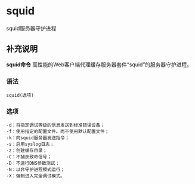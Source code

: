#  squid

squid服务器守护进程

##  补充说明

**squid命令** 高性能的Web客户端代理缓存服务器套件“squid”的服务器守护进程。

###  语法

    
    
    squid(选项)
    

###  选项

    
    
    -d：将指定调试等级的信息发送到标准错误设备；
    -f：使用指定的配置文件。而不使用默认配置文件；
    -k：向squid服务器发送指令；
    -s：启用syslog日志；
    -z：创建缓存目录；
    -C：不捕获致命信号；
    -D：不进行DNS参数测试；
    -N：以非守护进程模式运行；
    -X：强制进入完全调试模式。
    

